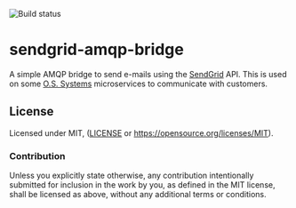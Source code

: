 ![Build status](https://github.com/OSSystems/sendgrid-amqp-bridge/workflows/CI%20(Linux)/badge.svg?branch=master)

# sendgrid-amqp-bridge

A simple AMQP bridge to send e-mails using the
[SendGrid](https://sendgrid.com/) API. This is used on some
[O.S. Systems](https://ossystems.com.br) microservices to communicate
with customers.

## License

Licensed under MIT, ([LICENSE](LICENSE) or https://opensource.org/licenses/MIT).

### Contribution

Unless you explicitly state otherwise, any contribution intentionally
submitted for inclusion in the work by you, as defined in the MIT
license, shall be licensed as above, without any additional terms or
conditions.
